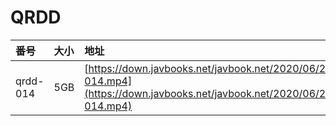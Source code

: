 # QRDD

| 番号 | 大小 | 地址 |
| :--- | :--- | :--- |
| qrdd-014 | 5GB | [https://down.javbooks.net/javbook.net/2020/06/23/qrdd-014.mp4](https://down.javbooks.net/javbook.net/2020/06/23/qrdd-014.mp4) |

